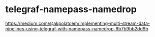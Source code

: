 # telegraf-namepass-namedrop

https://medium.com/@akpolatcem/implementing-multi-stream-data-pipelines-using-telegraf-with-namepass-namedrop-8b7b9bb2dd9b
